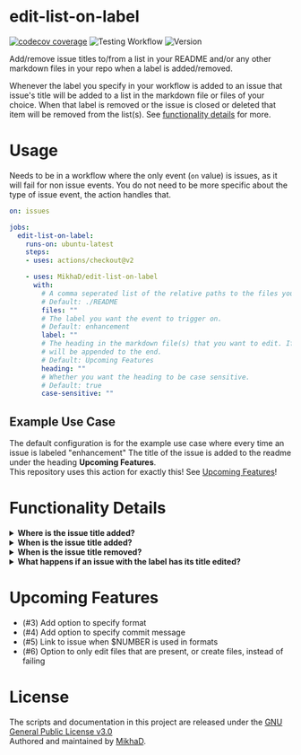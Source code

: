 # edit-list-on-label
[![codecov coverage](https://img.shields.io/codecov/c/github/MikhaD/edit-list-on-label?logo=jest&token=EENAHP5UOG)](https://codecov.io/gh/MikhaD/edit-list-on-label)
![Testing Workflow](https://github.com/MikhaD/edit-list-on-label/workflows/Testing/badge.svg?branch=main)
![Version](https://img.shields.io/github/package-json/v/MikhaD/edit-list-on-label)

Add/remove issue titles to/from a list in your README and/or any other markdown files in your repo when a label is added/removed.

Whenever the label you specify in your workflow is added to an issue that issue's title will be added to a list in the markdown file or files of your choice.
When that label is removed or the issue is closed or deleted that item will be removed from the list(s).
See [functionality details](#functionality-details) for more.
# Usage
Needs to be in a workflow where the only event (`on` value) is issues, as it will fail for non issue events.
You do not need to be more specific about the type of issue event, the action handles that.
```yaml
on: issues

jobs:
  edit-list-on-label:
    runs-on: ubuntu-latest
    steps:
    - uses: actions/checkout@v2

    - uses: MikhaD/edit-list-on-label
      with:
        # A comma seperated list of the relative paths to the files you want to modify
        # Default: ./README
        files: ""
        # The label you want the event to trigger on.
        # Default: enhancement
        label: ""
        # The heading in the markdown file(s) that you want to edit. If not present it
        # will be appended to the end.
        # Default: Upcoming Features
        heading: ""
        # Whether you want the heading to be case sensitive.
        # Default: true
        case-sensitive: ""
```
## Example Use Case
The default configuration is for the example use case where every time an issue is labeled "enhancement" The title of the issue is added to the readme under the heading **Upcoming Features**.<br>This repository uses this action for exactly this! See [Upcoming Features](#upcoming-features)!

# Functionality Details
<details>
<summary><strong>Where is the issue title added?</strong></summary>
 
 An issue's title is added to the *last list* under the specified heading in the given markdown files if there are multiple lists under that heading. If there are no lists it will place a list item as the last line under that heading.
<br>If multiple identical headings exist in a file the one with the highest heading level (# > ##) will be chosen. If multiple identical headings with the same level exist in a file the first one will be chosen. If the heading doesn't exist in the file it will be appended to the end of the file.
</details>
<details>
<summary><strong>When is the issue title added?</strong></summary>
 
 This action is called on every issue event, but only adds the issue title to the list if:
- The issue has been labeled with the specified label
- An issue with the specified label has been reopened
</details> 
<details>
<summary><strong>When is the issue title removed?</strong></summary>

The title of an issue with the specified label is removed from the list(s) when:
- The issue is closed
- The specified label is removed from the issue
- The issue is deleted
</details>
<details>
<summary><strong>What happens if an issue with the label has its title edited?</strong></summary>

If an issue with the specified label has its title edited the list item for that issue will be modifed to reflect the issue's new name.
</details>

# Upcoming Features
- (#3) Add option to specify format
- (#4) Add option to specify commit message
- (#5) Link to issue when $NUMBER is used in formats
- (#6) Option to only edit files that are present, or create files, instead of failing
# License
The scripts and documentation in this project are released under the [GNU General Public License v3.0](https://github.com/MikhaD/edit-list-on-label/blob/main/COPYING)<br>
Authored and maintained by [MikhaD](https://github.com/MikhaD).
